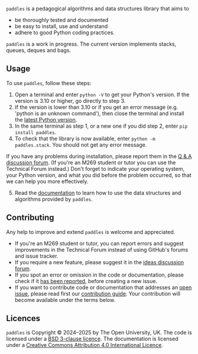 `paddles` is a pedagogical algorithms and data structures library that aims to
- be thoroughly tested and documented
- be easy to install, use and understand
- adhere to good Python coding practices.

`paddles` is a work in progress.
The current version implements stacks, queues, deques and bags.

## Usage
To use `paddles`, follow these steps:

1. Open a terminal and enter `python -V` to get your Python's version.
   If the version is 3.10 or higher, go directly to step 3.
2. If the version is lower than 3.10 or if you get an error message
   (e.g. 'python is an unknown command'), then close the terminal and
   install the [latest Python version](https://www.python.org/downloads/).
3. In the same terminal as step 1, or a new one if you did step 2,
   enter `pip install paddles`.
4. To check that the library is now available, enter `python -m paddles.stack`.
   You should not get any error message.

If you have any problems during installation, please report them in the
[Q & A discussion forum](https://github.com/dsa-ou/paddles/discussions/categories/q-a).
(If you're an M269 student or tutor you can use the Technical Forum instead.)
Don't forget to indicate your operating system, your Python version,
and what you did before the problem occurred, so that we can help you more effectively.

5. Read the [documentation](https://dsa-ou.github.io/paddles) to learn how to
   use the data structures and algorithms provided by `paddles`.

## Contributing

Any help to improve and extend `paddles` is welcome and appreciated.

- If you're an M269 student or tutor, you can report errors and suggest improvements
  in the Technical Forum instead of using GitHub's forums and issue tracker.
- If you require a new feature, please suggest it in the
  [ideas discussion forum](https://github.com/dsa-ou/paddles/discussions/categories/ideas).
- If you spot an error or omission in the code or documentation, please check if it
  [has been reported](https://github.com/dsa-ou/paddles/issues), before creating a new issue.
- If you want to contribute code or documentation that addresses
  an [open issue](https://github.com/dsa-ou/paddles/issues), please read first our
  [contribution guide](https://github.com/dsa-ou/paddles/blob/main/CONTRIBUTING.md).
  Your contribution will become available under the terms below.

## Licences

`paddles` is Copyright © 2024–2025 by The Open University, UK.
The code is licensed under a [BSD 3-clause licence](https://github.com/dsa-ou/paddles/blob/main/LICENSE).
The documentation is licensed under a
[Creative Commons Attribution 4.0 International Licence](http://creativecommons.org/licenses/by/4.0).